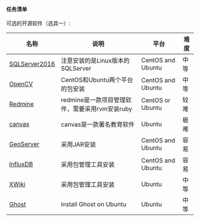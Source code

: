 #### 任务清单

可选的开源软件（选其一）:

| 名称     | 说明                           | 平台 |  难度 |
| -------- | --------------------- | ---- |---- |
| [SQLServer2016](https://docs.microsoft.com/en-us/sql/linux/quickstart-install-connect-ubuntu?view=sql-server-ver15&viewFallbackFrom=sql-server-2016) | 注意安装的是Linux版本的SQLServer | CentOS and Ubuntu |中等 |
| [OpenCV](https://opencv.org/) | CentOS和Ubuntu两个平台的包安装 | CentOS and Ubuntu  | 中等 |
| [Redmine](https://www.redmine.org/) |redmine是一款项目管理软件，需要采用rvm安装ruby| CentOS or Ubuntu | 较难 |
| [canvas](https://github.com/instructure/canvas-lms/wiki/Production-Start) |canvas是一款著名教育软件| Ubuntu | 极难 |
| [GeoServer](http://geoserver.org/) | 采用JAR安装 | CentOS and Ubuntu | 容易 |
| [InfluxDB](https://www.influxdata.com/) | 采用包管理工具安装 | CentOS and Ubuntu | 容易 |
| [XWiki](https://www.influxdata.com/) | 采用包管理工具安装 | Ubuntu | 中等 |
| [Ghost](https://ghost.org/docs/install/ubuntu/) | install Ghost on Ubuntu | Ubuntu | 中等 |
